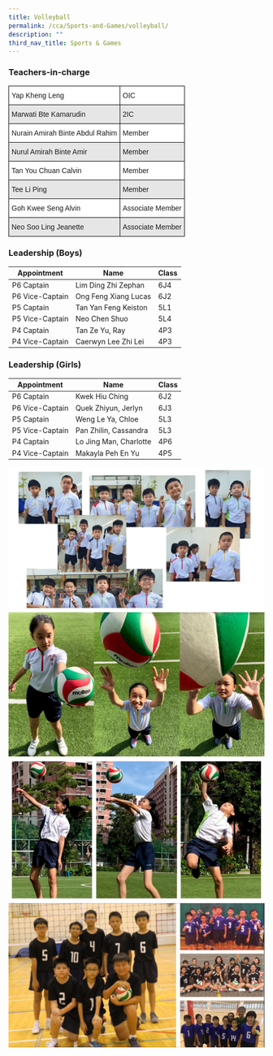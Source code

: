 ```yaml
---
title: Volleyball
permalink: /cca/Sports-and-Games/volleyball/
description: ""
third_nav_title: Sports & Games
---
```

### Teachers-in-charge
<style type="text/css">
.tg  {border-collapse:collapse;border-spacing:0;}
.tg td{border-color:black;border-style:solid;border-width:1px;font-family:Arial, sans-serif;font-size:14px;
  overflow:hidden;padding:10px 5px;word-break:normal;}
.tg th{border-color:black;border-style:solid;border-width:1px;font-family:Arial, sans-serif;font-size:14px;
  font-weight:normal;overflow:hidden;padding:10px 5px;word-break:normal;}
.tg .tg-bsu7{background-color:#E6E6E6;text-align:left;vertical-align:middle}
.tg .tg-zr06{background-color:#FFF;text-align:left;vertical-align:middle}
</style>
<table class="tg">
<thead>
  <tr>
    <th class="tg-zr06">Yap Kheng Leng</th>
    <th class="tg-zr06">OIC</th>
  </tr>
</thead>
<tbody>
  <tr>
    <td class="tg-bsu7">Marwati Bte Kamarudin</td>
    <td class="tg-bsu7">2IC</td>
  </tr>
  <tr>
    <td class="tg-zr06">Nurain Amirah Binte Abdul Rahim</td>
    <td class="tg-zr06">Member</td>
  </tr>
  <tr>
    <td class="tg-bsu7">Nurul Amirah Binte Amir</td>
    <td class="tg-bsu7">Member</td>
  </tr>
  <tr>
    <td class="tg-zr06">Tan You Chuan Calvin</td>
    <td class="tg-zr06">Member</td>
  </tr>
  <tr>
    <td class="tg-bsu7">Tee Li Ping</td>
    <td class="tg-bsu7">Member</td>
  </tr>
  <tr>
    <td class="tg-zr06">Goh Kwee Seng Alvin</td>
    <td class="tg-zr06">Associate Member</td>
  </tr>
  <tr>
    <td class="tg-bsu7">Neo Soo Ling Jeanette</td>
    <td class="tg-bsu7">Associate Member</td>
  </tr>
</tbody>
</table>



### Leadership (Boys)



| Appointment | Name | Class |
| -------- | -------- | -------- |
| P6 Captain     | Lim Ding Zhi Zephan    | 6J4     |
| P6 Vice-Captain     | Ong Feng Xiang Lucas    | 6J2     |
| P5 Captain     | Tan Yan Feng Keiston    | 5L1     |
| P5 Vice-Captain     | Neo Chen Shuo    | 5L4     |
| P4 Captain     | Tan Ze Yu, Ray   | 4P3     |
| P4 Vice-Captain     |   Caerwyn Lee Zhi Lei  | 4P3     |



	


### Leadership (Girls)

| Appointment | Name | Class |
| -------- | -------- | -------- |
| P6 Captain     | Kwek Hiu Ching    | 6J2     |
| P6 Vice-Captain     | Quek Zhiyun, Jerlyn    | 6J3     |
| P5 Captain     | Weng Le Ya, Chloe    | 5L3     |
| P5 Vice-Captain     | Pan Zhilin, Cassandra    | 5L3     |
| P4 Captain     | Lo Jing Man, Charlotte   | 4P6     |
| P4 Vice-Captain     |  Makayla Peh En Yu  | 4P5     |



	



![](/images/volleyball2021-01.jpg)
![](/images/volleyball2021-02-scaled.jpg)
![](/images/volleyball2021-03-scaled.jpg)
![](/images/volleyball2021-04-scaled.jpg)